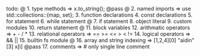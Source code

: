 
todo: 
      @ 1. type methods => x.to_string();                                       @pass
      @ 2. named imports => use std::collections::{map, set};
        3. function declarations
        4. const declarations
        5. for statement
        6. while statement
      @ 7. if statement
        8. object literal
        9. custom modules
        10. return statement
      @ 11. block variables
        12. arithmatic operators => + - / *
        13. relational operators => == >= <= > < !=
        14. logical operators => && ||
        15. builtin fs module
      @ 16. array and string indexing => [1,2,4][0] "aidin"[3] x[i]             @pass
        17. comments => # only single line comment

